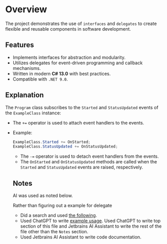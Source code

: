 ﻿# Overview
The project demonstrates the use of `interfaces` and `delegates` to create flexible and reusable components in software development.
## Features
- Implements interfaces for abstraction and modularity.
- Utilizes delegates for event-driven programming and callback mechanisms.
- Written in modern **C# 13.0** with best practices.
- Compatible with `.NET 9.0`.

## Explanation 


The `Program` class subscribes to the `Started` and `StatusUpdated` events of the `ExampleClass` instance:
- The `+=` operator is used to attach event handlers to the events.
- Example:
  ```csharp
  ExampleClass.Started += OnStarted;
  ExampleClass.StatusUpdated += OnStatusUpdated;
  ```
  - The `-=` operator is used to detach event handlers from the events.
  - The `OnStarted` and `OnStatusUpdated` methods are called when the `Started` and `StatusUpdated` events are raised, respectively.

  ## Notes

  AI was used as noted below.

  Rather than figuring out a example for delegate
  
  - Did a search and used [the following](https://stackoverflow.com/a/3948742/5509738).
  - Used ChatGPT to write [example usage](https://chatgpt.com/share/6776953f-4870-8012-903e-8f14bee698bf).
  Used ChatGPT to write top section of this file and Jetbrains AI Assistant to write the rest of the file other than the `Notes` section.
  - Used Jetbrains AI Assistant to write code documentation.